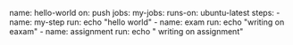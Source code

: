name: hello-world
on: push 
jobs:
  my-jobs:
     runs-on: ubuntu-latest
    steps:
       - name: my-step
         run: echo "hello world"
       - name: exam
         run: echo "writing on eaxam"
       - name: assignment
         run: echo " writing on assignment"
